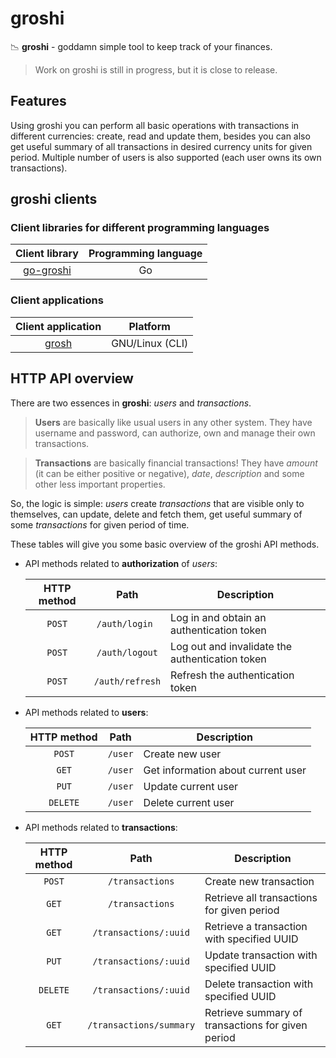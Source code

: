 # groshi
📉 **groshi** - goddamn simple tool to keep track of your finances.

> Work on groshi is still in progress, but it is close to release.

## Features
Using groshi you can perform all basic operations with transactions in different currencies: 
create, read and update them, besides you can also get useful summary of all transactions 
in desired currency units for given period.
Multiple number of users is also supported (each user owns its own transactions).

## groshi clients
### Client libraries for different programming languages
|                    **Client library**                    | **Programming language** |
|:--------------------------------------------------------:|:------------------------:|
| [go-groshi](https://github.com/groshi-project/go-groshi) |            Go            |

### Client applications

|              **Client application**              |  **Platform**   |
|:------------------------------------------------:|:---------------:|
| [grosh](https://github.com/groshi-project/grosh) | GNU/Linux (CLI) |



## HTTP API overview
There are two essences in **groshi**: _users_ and _transactions_.

> **Users** are basically like usual users in any other system. 
> They have username and password, can authorize, own and manage their own transactions.

> **Transactions** are basically financial transactions! 
> They have _amount_ (it can be either positive or negative), _date_, _description_ and some other less important properties.

So, the logic is simple: _users_ create _transactions_ that are visible only to themselves, 
can update, delete and fetch them, get useful summary of some _transactions_ for given period of time.

These tables will give you some basic overview of the groshi API methods.

- API methods related to **authorization** of _users_:

    |        **HTTP method**         |        **Path**        | **Description**                                   |
    |:------------------------------:|:----------------------:|---------------------------------------------------|
    |             `POST`             |     `/auth/login `     | Log in and obtain an authentication token         |
    |             `POST`             |     `/auth/logout`     | Log out and invalidate the authentication token   |
    |             `POST`             |    `/auth/refresh`     | Refresh the authentication token                  |


- API methods related to **users**:
    
    |        **HTTP method**         |      **Path**      | **Description**                                   |
    |:------------------------------:|:------------------:|---------------------------------------------------|
    |             `POST`             |      `/user`       | Create new user                                   |
    |             `GET`              |      `/user`       | Get information about current user                |
    |             `PUT`              |      `/user`       | Update current user                               |
    |            `DELETE`            |      `/user`       | Delete current user                               |

- API methods related to **transactions**:
    
    |        **HTTP method**         |        **Path**         | **Description**                                   |
    |:------------------------------:|:-----------------------:|---------------------------------------------------|
    |             `POST`             |     `/transactions`     | Create new transaction                            |
    |             `GET`              |     `/transactions`     | Retrieve all transactions for given period        |
    |             `GET`              |  `/transactions/:uuid`  | Retrieve a transaction with specified UUID        |
    |             `PUT`              |  `/transactions/:uuid`  | Update transaction with specified UUID            |
    |            `DELETE`            |  `/transactions/:uuid`  | Delete transaction with specified UUID            |
    |             `GET`              | `/transactions/summary` | Retrieve summary of transactions for given period |
